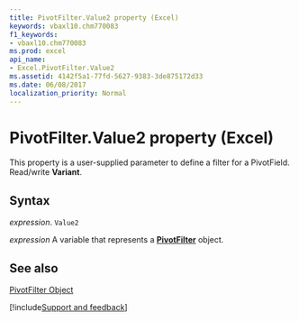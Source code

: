 ```yaml
---
title: PivotFilter.Value2 property (Excel)
keywords: vbaxl10.chm770083
f1_keywords:
- vbaxl10.chm770083
ms.prod: excel
api_name:
- Excel.PivotFilter.Value2
ms.assetid: 4142f5a1-77fd-5627-9383-3de875172d33
ms.date: 06/08/2017
localization_priority: Normal
---
```



# PivotFilter.Value2 property (Excel)

This property is a user-supplied parameter to define a filter for a PivotField. Read/write  **Variant**.


## Syntax

_expression_. `Value2`

_expression_ A variable that represents a **[PivotFilter](Excel.PivotFilter.md)** object.


## See also


[PivotFilter Object](Excel.PivotFilter.md)

[!include[Support and feedback](~/includes/feedback-boilerplate.md)]